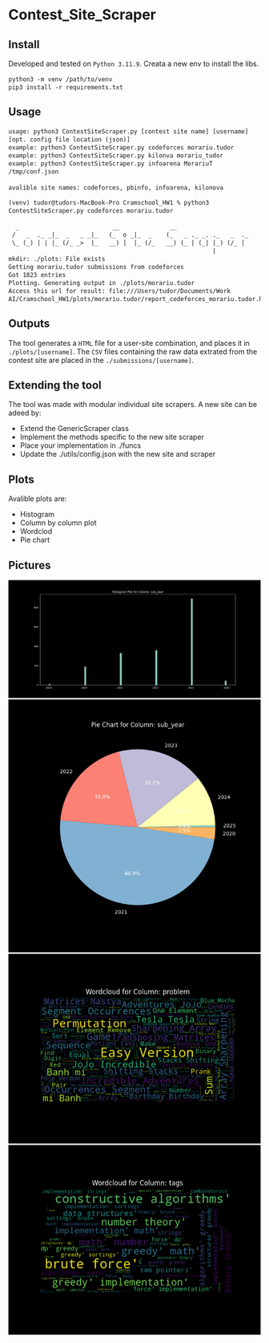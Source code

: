 # Contest_Site_Scraper
 
## Install
Developed and tested on `Python 3.11.9`. Creata a new env to install the libs.
```
python3 -m venv /path/to/venv
pip3 install -r requirements.txt
```

## Usage

```
usage: python3 ContestSiteScraper.py [contest site name] [username] [opt. config file location (json)]
example: python3 ContestSiteScraper.py codeforces morariu.tudor
example: python3 ContestSiteScraper.py kilonva morariu_tudor
example: python3 ContestSiteScraper.py infoarena MorariuT /tmp/conf.json

avalible site names: codeforces, pbinfo, infoarena, kilonova
```

```
(venv) tudor@tudors-MacBook-Pro Cramschool_HW1 % python3 ContestSiteScraper.py codeforces morariu.tudor

  _                          __              __                     
 /   _  ._ _|_  _   _ _|_   (_  o _|_  _    (_   _ ._ _. ._   _  ._ 
 \_ (_) | | |_ (/_ _>  |_   __) |  |_ (/_   __) (_ | (_| |_) (/_ |  
                                                         |          
mkdir: ./plots: File exists
Getting morariu.tudor submissions from codeforces
Got 1823 entries
Plotting. Generating output in ./plots/morariu.tudor
Access this url for result: file:///Users/tudor/Documents/Work AI/Cramschool_HW1/plots/morariu.tudor/report_codeforces_morariu.tudor.html
```

## Outputs

The tool generates a `HTML` file for a user-site combination, and places it in `./plots/[username]`. 
The `CSV` files containing the raw data extrated from the contest site are placed in the `./submissions/[username]`.

## Extending the tool

The tool was made with modular individual site scrapers. 
A new site can be adeed by:
* Extend the GenericScraper class
* Implement the methods specific to the new site scraper
* Place your implementation in ./funcs
* Update the ./utils/config.json with the new site and scraper

## Plots

Avalible plots are:
* Histogram
* Column by column plot
* Wordclod
* Pie chart

## Pictures
![plot](./screenshots/hist_plot_sub_year_codeforces.png)  
![plot](./screenshots/pie_chart_sub_year_codeforces.png)  
![plot](./screenshots/wordcloud_problem_codeforces.png)  
![plot](./screenshots/wordcloud_tags_codeforces.png)  
